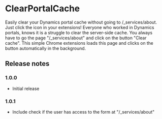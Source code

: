 # ClearPortalCache

Easily clear your Dynamics portal cache without going to /_services/about. Just click the icon in your extensions!
Everyone who worked in Dynamics portals, knows it is a struggle to clear the server-side cache. You always have to go the page "/_services/about" and click on the button "Clear cache". This simple Chrome extensions loads this page and clicks on the button automatically in the background.

## Release notes
### 1.0.0
- Initial release

### 1.0.1
- Include check if the user has access to the form at "/_services/about"